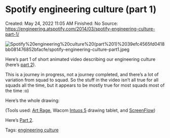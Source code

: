 # Spotify engineering culture (part 1)

Created: May 24, 2022 11:05 AM
Finished: No
Source: https://engineering.atspotify.com/2014/03/spotify-engineering-culture-part-1/

![Spotify%20engineering%20culture%20(part%201)%2039efc4565fd0418bb081476852bfacfe/spotify-engineering-culture-part1.jpeg](Spotify%20engineering%20culture%20(part%201)%2039efc4565fd0418bb081476852bfacfe/spotify-engineering-culture-part1.jpeg)

Here’s part 1 of short animated video describing our engineering culture (here’s [part 2](https://labs.spotify.com/2014/09/20/spotify-engineering-culture-part-2/)).

This is a journey in progress, not a journey completed, and there’s a lot of variation from squad to squad. So the stuff in the video isn’t all true for all squads all the time, but it appears to be mostly true for most squads most of the time :o)

Here’s the whole drawing:

(Tools used: [Art Rage](http://www.artrage.com/), Wacom [Intuos 5](http://www.wacom.com/en/us/creative/intuos-pro-m) drawing tablet, and [ScreenFlow](http://www.telestream.net/screenflow/overview.htm))

Here’s [Part 2](https://labs.spotify.com/2014/09/20/spotify-engineering-culture-part-2/).

Tags: [engineering culture](https://engineering.atspotify.com/tag/engineering-culture/)